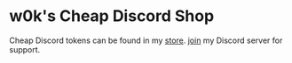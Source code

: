 # w0k's Cheap Discord Shop
Cheap Discord tokens can be found in my [store](https://sellix.io/w0k).
[join](https://discord.com/invite/d2mrmuCjeP) my Discord server for support.
